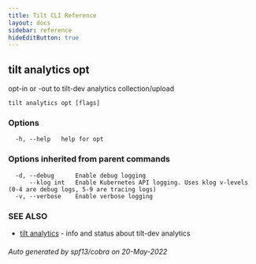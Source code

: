 ```yaml
---
title: Tilt CLI Reference
layout: docs
sidebar: reference
hideEditButton: true
---
```

## tilt analytics opt

opt-in or -out to tilt-dev analytics collection/upload

```
tilt analytics opt [flags]
```

### Options

```
  -h, --help   help for opt
```

### Options inherited from parent commands

```
  -d, --debug      Enable debug logging
      --klog int   Enable Kubernetes API logging. Uses klog v-levels (0-4 are debug logs, 5-9 are tracing logs)
  -v, --verbose    Enable verbose logging
```

### SEE ALSO

* [tilt analytics](tilt_analytics.html)	 - info and status about tilt-dev analytics

###### Auto generated by spf13/cobra on 20-May-2022
